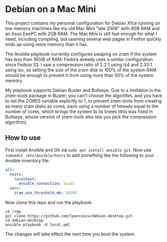 # Debian on a Mac Mini

This project contains my personal configuration for Debian Xfce
running on low memory machines like my old Mac Mini "late 2009" with
4GB RAM and an Asus EeePC with 2GB RAM. The Mac Mini is still fast
enough for what I need, including compiling, but opening several web
pages in Firefox quickly ends up using more memory than it has.

The Ansible playbook currently configures swaping on zram if the system
has less than 16GiB of RAM.  Fedora already uses a similar configuration
since Fedora 33. I saw a compression ratio of 2.2:1 using lz4 and 2.33:1
using lzo, so setting the size of the zram disk to 100% of the system
RAM should be enough to prevent it from using more than 50% of the
system memory.

My playbook supports Debian Buster and Bullseye. Due to a limitation
in the *zram-tools* package in Buster, you can't choose the algorithm,
and you have to set the *CORES* variable explicitly to 1, to prevent
*zram-tools* from creating as many zram disks as cores, each using a
number of htreads equal to the number of cores, which brings the
system to its knees (this was fixed in Bullseye, whose version of
*zram-tools* also lets you pick the compression algorithm).

## How to use

First install Ansible and Git via `sudo apt install ansible git`. Now
use `sudoedit /etc/ansible/hosts` to add something like the following
to your Ansible inventory file:

```yaml
all:
  hosts:
    localhost:
      ansible_connection: local
  vars:
    zram_use_threshold_mb: 16384
```

Now clone this repo and run the playbook:

```
cd /tmp
git clone https://github.com/lpancescu/debian-desktop.git
cd debian-desktop
ansible-playbook -K local.yml
```

The changes will take effect the next time you boot the system.

